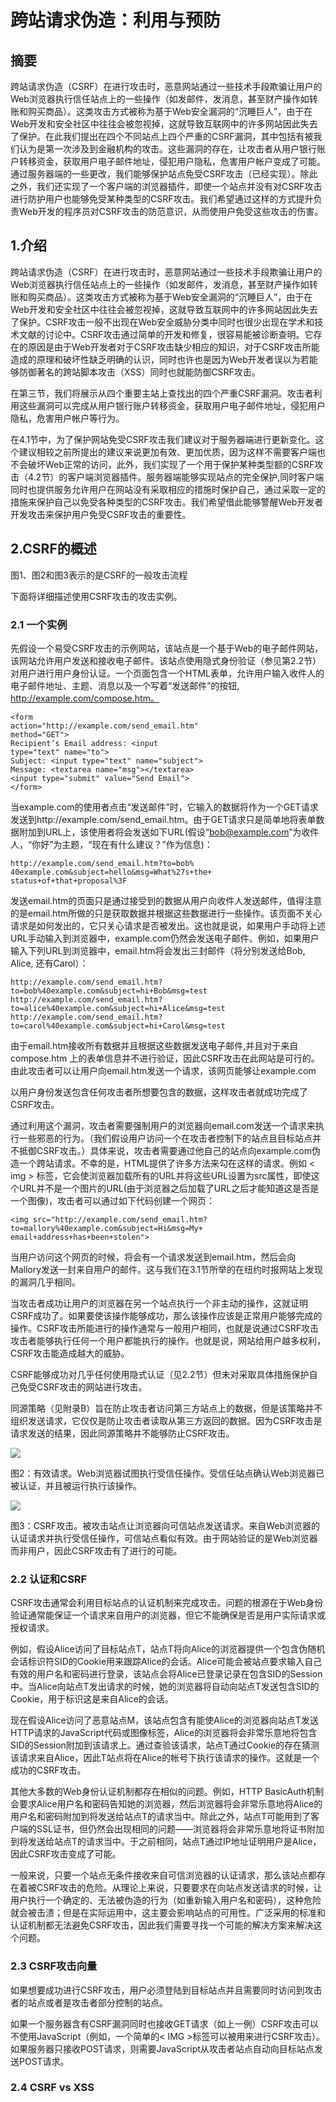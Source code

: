 # 跨站请求伪造：利用与预防
## 摘要
跨站请求伪造（CSRF）在进行攻击时，恶意网站通过一些技术手段欺骗让用户的Web浏览器执行信任站点上的一些操作（如发邮件，发消息，甚至财产操作如转账和购买商品）。这类攻击方式被称为基于Web安全漏洞的“沉睡巨人”，由于在Web开发和安全社区中往往会被忽视掉，这就导致互联网中的许多网站因此失去了保护。在此我们提出在四个不同站点上四个严重的CSRF漏洞，其中包括有被我们认为是第一次涉及到金融机构的攻击。这些漏洞的存在，让攻击者从用户银行账户转移资金，获取用户电子邮件地址，侵犯用户隐私，危害用户帐户变成了可能。通过服务器端的一些更改，我们能够保护站点免受CSRF攻击（已经实现）。除此之外，我们还实现了一个客户端的浏览器插件，即使一个站点并没有对CSRF攻击进行防护用户也能够免受某种类型的CSRF攻击。我们希望通过这样的方式提升负责Web开发的程序员对CSRF攻击的防范意识，从而使用户免受这些攻击的伤害。

## 1.介绍
跨站请求伪造（CSRF）在进行攻击时，恶意网站通过一些技术手段欺骗让用户的Web浏览器执行信任站点上的一些操作（如发邮件，发消息，甚至财产操作如转账和购买商品）。这类攻击方式被称为基于Web安全漏洞的“沉睡巨人”，由于在Web开发和安全社区中往往会被忽视掉，这就导致互联网中的许多网站因此失去了保护。CSRF攻击一般不出现在Web安全威胁分类中同时也很少出现在学术和技术文献的讨论中。CSRF攻击通过简单的开发和修复，很容易能被诊断查明。它存在的原因是由于Web开发者对于CSRF攻击缺少相应的知识，对于CSRF攻击所能造成的原理和破坏性缺乏明确的认识，同时也许也是因为Web开发者误以为若能够防御著名的跨站脚本攻击（XSS）同时也就能防御CSRF攻击。

在第三节，我们将展示从四个重要主站上查找出的四个严重CSRF漏洞。攻击者利用这些漏洞可以完成从用户银行账户转移资金，获取用户电子邮件地址，侵犯用户隐私，危害用户帐户等行为。

在4.1节中，为了保护网站免受CSRF攻击我们建议对于服务器端进行更新变化。这个建议相较之前所提出的建议来说更加有效、更加优质，因为这样不需要客户端也不会破坏Web正常的访问，此外，我们实现了一个用于保护某种类型额的CSRF攻击（4.2节）的客户端浏览器插件。服务器端能够实现站点的完全保护,同时客户端同时也提供服务允许用户在网站没有采取相应的措施时保护自己，通过采取一定的措施来保护自己以免受各种类型的CSRF攻击。我们希望借此能够警醒Web开发者开发攻击来保护用户免受CSRF攻击的重要性。
## 2.CSRF的概述
图1、图2和图3表示的是CSRF的一般攻击流程

下面将详细描述使用CSRF攻击的攻击实例。
### 2.1 一个实例
先假设一个易受CSRF攻击的示例网站，该站点是一个基于Web的电子邮件网站，该网站允许用户发送和接收电子邮件。该站点使用隐式身份验证（参见第2.2节）对用户进行用户身份认证。一个页面包含一个HTML表单，允许用户输入收件人的电子邮件地址、主题、消息以及一个写着“发送邮件”的按钮, http://example.com/compose.htm。

```
<form
action="http://example.com/send_email.htm"
method="GET">
Recipient’s Email address: <input
type="text" name="to">
Subject: <input type="text" name="subject">
Message: <textarea name="msg"></textarea>
<input type="submit" value="Send Email">
</form>
```
当example.com的使用者点击“发送邮件”时，它输入的数据将作为一个GET请求发送到http://example.com/send_email.htm。由于GET请求只是简单地将表单数据附加到URL上，该使用者将会发送如下URL(假设“bob@example.com”为收件人，“你好”为主题，“现在有什么建议？”作为信息)：

```
http://example.com/send_email.htm?to=bob% 40example.com&subject=hello&msg=What%27s+the+ status+of+that+proposal%3F 
```

发送email.htm的页面只是通过接受到的数据从用户向收件人发送邮件，值得注意的是email.htm所做的只是获取数据并根据这些数据进行一些操作。该页面不关心请求是如何发出的，它只关心请求是否被发出。这也就是说，如果用户手动将上述URL手动输入到浏览器中，example.com仍然会发送电子邮件。例如，如果用户输入下列URL到浏览器中，email.htm将会发出三封邮件（将分别发送给Bob, Alice, 还有Carol）：

```
http://example.com/send_email.htm?to=bob%40example.com&subject=hi+Bob&msg=test
http://example.com/send_email.htm?to=alice%40example.com&subject=hi+Alice&msg=test
http://example.com/send_email.htm?to=carol%40example.com&subject=hi+Carol&msg=test
```
由于email.htm接收所有数据并且根据这些数据发送电子邮件,并且对于来自compose.htm 上的表单信息并不进行验证，因此CSRF攻击在此网站是可行的。由此攻击者可以让用户向email.htm发送一个请求，该网页能够让example.com

以用户身份发送包含任何攻击者所想要包含的数据，这样攻击者就成功完成了CSRF攻击。

通过利用这个漏洞，攻击者需要强制用户的浏览器向email.com发送一个请求来执行一些邪恶的行为。（我们假设用户访问一个在攻击者控制下的站点且目标站点并不抵御CSRF攻击。）具体来说，攻击者需要通过他自己的站点向example.com伪造一个跨站请求。不幸的是，HTML提供了许多方法来勾在这样的请求。例如  < img > 标签，它会使浏览器加载所有的URL并将这些URL设置为src属性，即使这个URL并不是一个图片的URL(由于浏览器之后加载了URL之后才能知道这是否是一个图像)，攻击者可以通过如下代码创建一个网页：

```
<img src="http://example.com/send_email.htm?to=mallory%40example.com&subject=Hi&msg=My+
email+address+has+been+stolen">
```
当用户访问这个网页的时候，将会有一个请求发送到email.htm，然后会向Mallory发送一封来自用户的邮件。这与我们在3.1节所举的在纽约时报网站上发现的漏洞几乎相同。

当攻击者成功让用户的浏览器在另一个站点执行一个非主动的操作，这就证明CSRF成功了。如果要使该操作能够成功，那么该操作应该是正常用户能够完成的操作。CSRF攻击所能进行的操作通常与一般用户相同，也就是说通过CSRF攻击攻击者能够执行任何一个用户都能执行的操作。也就是说，网站给用户越多权利，CSRF攻击能造成越大的威胁。

CSRF能够成功对几乎任何使用隐式认证（见2.2节）但未对采取具体措施保护自己免受CSRF攻击的网站进行攻击。

同源策略（见附录B）旨在防止攻击者访问第三方站点上的数据，但是该策略并不组织发送请求，它仅仅是防止攻击者读取从第三方返回的数据。因为CSRF攻击是请求发送的结果，因此同源策略并不能够防止CSRF攻击。


![](picture/1.jpg)

图2：有效请求。Web浏览器试图执行受信任操作。受信任站点确认Web浏览器已被认证，并且被运行执行该操作。

![](picture/2.jpg)

图3：CSRF攻击。被攻击站点让浏览器向可信站点发送请求。来自Web浏览器的认证请求并执行受信任操作，可信站点看似有效。由于网站验证的是Web浏览器而非用户，因此CSRF攻击有了进行的可能。

### 2.2 认证和CSRF
CSRF攻击通常会利用目标站点的认证机制来完成攻击。问题的根源在于Web身份验证通常能保证一个请求来自用户的浏览器，但它不能确保是否是用户实际请求或授权请求。

例如，假设Alice访问了目标站点T，站点T将向Alice的浏览器提供一个包含伪随机会话标识符SID的Cookie用来跟踪Alice的会话。Alice可能会被站点要求输入自己有效的用户名和密码进行登录，该站点会将Alice已登录记录在包含SID的Session 中。当Alice向站点T发出请求的时候，她的浏览器将自动向站点T发送包含SID的Cookie，用于标识这是来自Alice的会话。

现在假设Alice访问了恶意站点M，该站点包含有能使Alice的浏览器向站点T发送HTTP请求的JavaScript代码或图像标签，Alice的浏览器将会非常乐意地将包含SID的Session附加到该请求上。通过查验该请求，站点T通过Cookie的存在猜测该请求来自Alice，因此T站点将在Alice的帐号下执行该请求的操作。这就是一个成功的CSRF攻击。

其他大多数的Web身份认证机制都存在相似的问题。例如，HTTP BasicAuth机制会要求Alice用户名和密码告知她的浏览器，然后浏览器将会非常乐意地将Alice的用户名和密码附加到将发送给站点T的请求当中。除此之外，站点T可能用到了客户端的SSL证书，但仍然会出现相同的问题——浏览器将会非常乐意地将证书附加到将发送给站点T的请求当中。于之前相同，站点T通过IP地址证明用户是Alice，因此CSRF攻击变成了可能。

一般来说，只要一个站点无条件接收来自可信浏览器的认证请求，那么该站点都存在着被CSRF攻击的危险。从理论上来说，只要要求在向站点发送请求的时候，让用户执行一个确定的、无法被伪造的行为（如重新输入用户名和密码），这种危险就会被击溃；但是在实际运用中，这主要会影响站点的可用性。广泛采用的标准和认证机制都无法避免CSRF攻击，因此我们需要寻找一个可能的解决方案来解决这个问题。

### 2.3 CSRF攻击向量
如果想要成功进行CSRF攻击，用户必须登陆到目标站点并且需要同时访问到攻击者的站点或者是攻击者部分控制的站点。

如果一个服务器含有CSRF漏洞同时也接收GET请求（如上一例）CSRF攻击可以不使用JavaScript（例如，一个简单的< IMG >标签可以被用来进行CSRF攻击）。如果服务器只接收POST请求，则需要JavaScript从攻击者站点自动向目标站点发送POST请求。

### 2.4 CSRF vs XSS


